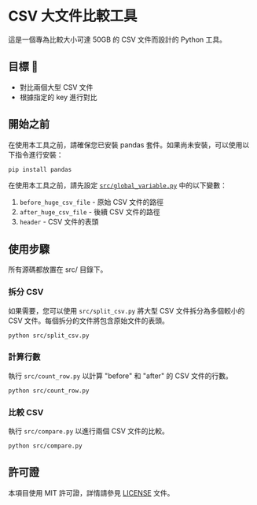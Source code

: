 # CSV 大文件比較工具

這是一個專為比較大小可達 50GB 的 CSV 文件而設計的 Python 工具。

## 目標 🎯
- 對比兩個大型 CSV 文件
- 根據指定的 key 進行對比

## 開始之前
在使用本工具之前，請確保您已安裝 pandas 套件。如果尚未安裝，可以使用以下指令進行安裝：

```bash
pip install pandas
```

在使用本工具之前，請先設定 [`src/global_variable.py`](src/global_variable.py) 中的以下變數：
1. `before_huge_csv_file` - 原始 CSV 文件的路徑
2. `after_huge_csv_file` - 後續 CSV 文件的路徑
3. `header` - CSV 文件的表頭

## 使用步驟

所有源碼都放置在 src/ 目錄下。

### 拆分 CSV
如果需要，您可以使用 `src/split_csv.py` 將大型 CSV 文件拆分為多個較小的 CSV 文件。每個拆分的文件將包含原始文件的表頭。

```bash
python src/split_csv.py
```

### 計算行數
執行 `src/count_row.py` 以計算 "before" 和 "after" 的 CSV 文件的行數。

```bash
python src/count_row.py
```

### 比較 CSV
執行 `src/compare.py` 以進行兩個 CSV 文件的比較。

```bash
python src/compare.py
```

## 許可證
本項目使用 MIT 許可證，詳情請參見 [LICENSE](LICENSE) 文件。
